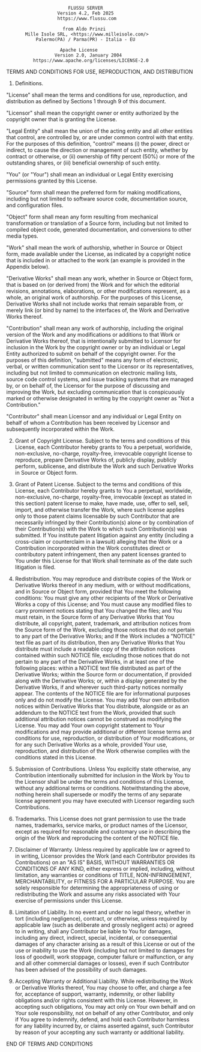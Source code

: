 
                           FLUSSU SERVER
                       Version 4.2, Feb 2025
                       https://www.flussu.com

                         from Aldo Prinzi 
           Mille Isole SRL, <https://www.milleisole.com/>
               Palermo(PA) / Parma(PR) - Italia - EU
 
                        Apache License
                      Version 2.0, January 2004
              https://www.apache.org/licenses/LICENSE-2.0

TERMS AND CONDITIONS FOR USE, REPRODUCTION, AND DISTRIBUTION

1. Definitions.

  "License" shall mean the terms and conditions for use, reproduction, and distribution
  as defined by Sections 1 through 9 of this document.

  "Licensor" shall mean the copyright owner or entity authorized by the copyright owner 
  that is granting the License.

  "Legal Entity" shall mean the union of the acting entity and all other entities that 
  control, are controlled by, or are under common control with that entity. For the purposes 
  of this definition, "control" means (i) the power, direct or indirect, to cause the 
  direction or management of such entity, whether by contract or otherwise, or (ii) ownership 
  of fifty percent (50%) or more of the outstanding shares, or (iii) beneficial ownership of 
  such entity.

  "You" (or "Your") shall mean an individual or Legal Entity exercising permissions granted 
  by this License.

  "Source" form shall mean the preferred form for making modifications, including but not 
  limited to software source code, documentation source, and configuration files.

  "Object" form shall mean any form resulting from mechanical transformation or translation 
  of a Source form, including but not limited to compiled object code, generated documentation, 
  and conversions to other media types.

  "Work" shall mean the work of authorship, whether in Source or Object form, made available 
  under the License, as indicated by a copyright notice that is included in or attached to the 
  work (an example is provided in the Appendix below).

  "Derivative Works" shall mean any work, whether in Source or Object form, that is based on 
  (or derived from) the Work and for which the editorial revisions, annotations, elaborations, 
  or other modifications represent, as a whole, an original work of authorship. For the 
  purposes of this License, Derivative Works shall not include works that remain separable from, 
  or merely link (or bind by name) to the interfaces of, the Work and Derivative Works thereof.

  "Contribution" shall mean any work of authorship, including the original version of the Work 
  and any modifications or additions to that Work or Derivative Works thereof, that is 
  intentionally submitted to Licensor for inclusion in the Work by the copyright owner or by an 
  individual or Legal Entity authorized to submit on behalf of the copyright owner. For the 
  purposes of this definition, "submitted" means any form of electronic, verbal, or written 
  communication sent to the Licensor or its representatives, including but not limited to 
  communication on electronic mailing lists, source code control systems, and issue tracking 
  systems that are managed by, or on behalf of, the Licensor for the purpose of discussing and 
  improving the Work, but excluding communication that is conspicuously marked or otherwise 
  designated in writing by the copyright owner as "Not a Contribution."

  "Contributor" shall mean Licensor and any individual or Legal Entity on behalf of whom a 
  Contribution has been received by Licensor and subsequently incorporated within the Work.

2. Grant of Copyright License. Subject to the terms and conditions of this License, each 
  Contributor hereby grants to You a perpetual, worldwide, non-exclusive, no-charge, royalty-free,
  irrevocable copyright license to reproduce, prepare Derivative Works of, publicly display, 
  publicly perform, sublicense, and distribute the Work and such Derivative Works in Source or 
  Object form.

3. Grant of Patent License. Subject to the terms and conditions of this License, each Contributor 
  hereby grants to You a perpetual, worldwide, non-exclusive, no-charge, royalty-free, irrevocable 
  (except as stated in this section) patent license to make, have made, use, offer to sell, sell, 
  import, and otherwise transfer the Work, where such license applies only to those patent claims 
  licensable by such Contributor that are necessarily infringed by their Contribution(s) alone or
  by combination of their Contribution(s) with the Work to which such Contribution(s) was submitted. 
  If You institute patent litigation against any entity (including a cross-claim or counterclaim in 
  a lawsuit) alleging that the Work or a Contribution incorporated within the Work constitutes 
  direct or contributory patent infringement, then any patent licenses granted to You under this 
  License for that Work shall terminate as of the date such litigation is filed.

4. Redistribution. You may reproduce and distribute copies of the Work or Derivative Works thereof
  in any medium, with or without modifications, and in Source or Object form, provided that You 
  meet the following conditions:
  You must give any other recipients of the Work or Derivative Works a copy of this License; and
  You must cause any modified files to carry prominent notices stating that You changed the files; 
  and You must retain, in the Source form of any Derivative Works that You distribute, all 
  copyright, patent, trademark, and attribution notices from the Source form of the Work, excluding 
  those notices that do not pertain to any part of the Derivative Works; and If the Work includes a
  "NOTICE" text file as part of its distribution, then any Derivative Works that You distribute must
  include a readable copy of the attribution notices contained within such NOTICE file, excluding 
  those notices that do not pertain to any part of the Derivative Works, in at least one of the 
  following places: within a NOTICE text file distributed as part of the Derivative Works; within 
  the Source form or documentation, if provided along with the Derivative Works; or, within a display 
  generated by the Derivative Works, if and wherever such third-party notices normally appear. The 
  contents of the NOTICE file are for informational purposes only and do not modify the License. 
  You may add Your own attribution notices within Derivative Works that You distribute, alongside or
  as an addendum to the NOTICE text from the Work, provided that such additional attribution notices 
  cannot be construed as modifying the License. You may add Your own copyright statement to Your 
  modifications and may provide additional or different license terms and conditions for use, 
  reproduction, or distribution of Your modifications, or for any such Derivative Works as a whole, 
  provided Your use, reproduction, and distribution of the Work otherwise complies with the 
  conditions stated in this License.

5. Submission of Contributions. Unless You explicitly state otherwise, any Contribution intentionally 
  submitted for inclusion in the Work by You to the Licensor shall be under the terms and conditions 
  of this License, without any additional terms or conditions. Notwithstanding the above, nothing 
  herein shall supersede or modify the terms of any separate license agreement you may have executed 
  with Licensor regarding such Contributions.

6. Trademarks. This License does not grant permission to use the trade names, trademarks, service 
  marks, or product names of the Licensor, except as required for reasonable and customary use in 
  describing the origin of the Work and reproducing the content of the NOTICE file.

7. Disclaimer of Warranty. Unless required by applicable law or agreed to in writing, Licensor provides
  the Work (and each Contributor provides its Contributions) on an "AS IS" BASIS, WITHOUT WARRANTIES OR 
  CONDITIONS OF ANY KIND, either express or implied, including, without limitation, any warranties or 
  conditions of TITLE, NON-INFRINGEMENT, MERCHANTABILITY, or FITNESS FOR A PARTICULAR PURPOSE. You are 
  solely responsible for determining the appropriateness of using or redistributing the Work and assume 
  any risks associated with Your exercise of permissions under this License.

8. Limitation of Liability. In no event and under no legal theory, whether in tort (including 
  negligence), contract, or otherwise, unless required by applicable law (such as deliberate and grossly 
  negligent acts) or agreed to in writing, shall any Contributor be liable to You for damages, including 
  any direct, indirect, special, incidental, or consequential damages of any character arising as a 
  result of this License or out of the use or inability to use the Work (including but not limited to 
  damages for loss of goodwill, work stoppage, computer failure or malfunction, or any and all other 
  commercial damages or losses), even if such Contributor has been advised of the possibility of such
  damages.

9. Accepting Warranty or Additional Liability. While redistributing the Work or Derivative Works thereof, 
  You may choose to offer, and charge a fee for, acceptance of support, warranty, indemnity, or other 
  liability obligations and/or rights consistent with this License. However, in accepting such obligations, 
  You may act only on Your own behalf and on Your sole responsibility, not on behalf of any other 
  Contributor, and only if You agree to indemnify, defend, and hold each Contributor harmless for any 
  liability incurred by, or claims asserted against, such Contributor by reason of your accepting any 
  such warranty or additional liability.

END OF TERMS AND CONDITIONS